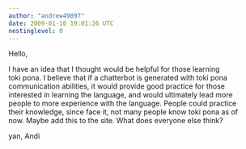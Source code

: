 ```yaml
---
author: "andrew49097"
date: 2009-01-10 19:01:26 UTC
nestinglevel: 0
---
```

Hello,  
  
I have an idea that I thought would be helpful for those learning  
toki pona. I believe that if a chatterbot is generated with toki pona  
communication abilities, it would provide good practice for those  
interested in learning the language, and would ultimately lead more  
people to more experience with the language. People could practice  
their knowledge, since face it, not many people know toki pona as of  
now. Maybe add this to the site. What does everyone else think?  
  
yan, Andi